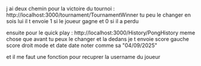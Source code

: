 j ai deux chemin pour la victoire du tournoi : http://localhost:3000/tournament/TournamentWinner tu peu le changer en sois lui il t envoie 1 si le joueur gagne et 0 si il a perdu

ensuite pour le quick play : http://localhost:3000/History/PongHistory meme chose que avant tu peux le changer et la dedans je t envoie score gauche score droit mode et date date noter comme sa "04/09/2025"

et il me faut une fonction pour recuprer la username du joueur
